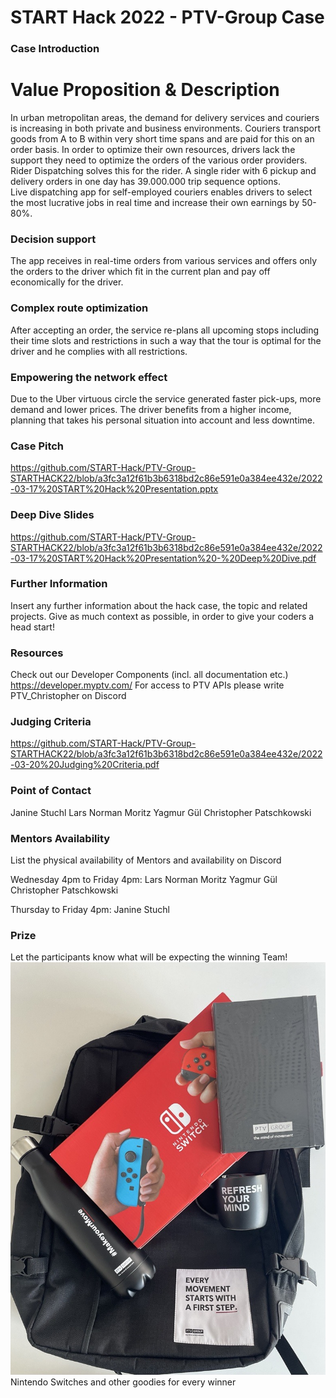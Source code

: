 # START Hack 2022 - PTV-Group Case 

### Case Introduction
# Value Proposition & Description
In urban metropolitan areas, the demand for delivery services and couriers is increasing in both private and business environments. 
Couriers transport goods from A to B within very short time spans and are paid for this on an order basis. In order to optimize their own resources, drivers lack the support they need to optimize the orders of the various order providers. Rider Dispatching solves this for the rider. 
A single rider with 6 pickup and delivery orders in one day has 39.000.000 trip sequence options.    
Live dispatching app for self-employed couriers enables drivers to select the most lucrative jobs in real time and increase their own earnings by 50-80%. 

### Decision support
The app receives in real-time orders from various services and offers only the orders to the driver which fit in the current plan and pay off economically for the driver. 
### Complex route optimization  
After accepting an order, the service re-plans all upcoming stops including their time slots and restrictions in such a way that the tour is optimal for the driver and he complies with all restrictions. 
### Empowering the network effect 
Due to the Uber virtuous circle the service generated faster pick-ups, more demand and lower prices. The driver benefits from a higher income, planning that takes his personal situation into account and less downtime. 

### Case Pitch
https://github.com/START-Hack/PTV-Group-STARTHACK22/blob/a3fc3a12f61b3b6318bd2c86e591e0a384ee432e/2022-03-17%20START%20Hack%20Presentation.pptx

### Deep Dive Slides
https://github.com/START-Hack/PTV-Group-STARTHACK22/blob/a3fc3a12f61b3b6318bd2c86e591e0a384ee432e/2022-03-17%20START%20Hack%20Presentation%20-%20Deep%20Dive.pdf

### Further Information
Insert any further information about the hack case, the topic and related projects.
Give as much context as possible, in order to give your coders a head start!

### Resources
Check out our Developer Components (incl. all documentation etc.)
https://developer.myptv.com/
For access to PTV APIs please write PTV_Christopher on Discord

### Judging Criteria
https://github.com/START-Hack/PTV-Group-STARTHACK22/blob/a3fc3a12f61b3b6318bd2c86e591e0a384ee432e/2022-03-20%20Judging%20Criteria.pdf

### Point of Contact
Janine Stuchl
Lars Norman Moritz
Yagmur Gül
Christopher Patschkowski

### Mentors Availability 
List the physical availability of Mentors and availability on Discord 

Wednesday 4pm to Friday 4pm:
Lars Norman Moritz
Yagmur Gül
Christopher Patschkowski

Thursday to Friday 4pm:
Janine Stuchl

### Prize
Let the participants know what will be expecting the winning Team!
![alt text](https://github.com/START-Hack/PTV-Group-STARTHACK22/blob/a3fc3a12f61b3b6318bd2c86e591e0a384ee432e/PTV%20Challenge%20Price.png)
Nintendo Switches and other goodies for every winner
